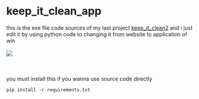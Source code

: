 # keep_it_clean_app
<h>this is the exe file code sources of my last project <a href="https://github.com/Mohamedboukerche22/keep_it_clean2">keep_it_clean2</a> and i just edit it by using python code to changing it from website to application of win <h>
<br>
<br>
<img src="recyclingproduct.ico" align="center">
<br>
<br>
<br>
<br>
<h>you must install this if you wanna use source code directly </h>

```
pip install -r requirements.txt

```
